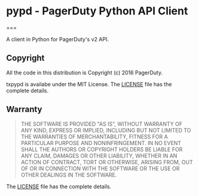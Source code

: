 # pypd - PagerDuty Python API Client
===

A client in Python for PagerDuty's v2 API.


## Copyright
All the code in this distribution is Copyright (c) 2016 PagerDuty.


txpypd is availabe under the MIT License. The [LICENSE](LICENSE) file has 
the complete details.


## Warranty
> THE SOFTWARE IS PROVIDED "AS IS", WITHOUT WARRANTY OF ANY KIND, EXPRESS OR
> IMPLIED, INCLUDING BUT NOT LIMITED TO THE WARRANTIES OF MERCHANTABILITY,
> FITNESS FOR A PARTICULAR PURPOSE AND NONINFRINGEMENT. IN NO EVENT SHALL THE
> AUTHORS OR COPYRIGHT HOLDERS BE LIABLE FOR ANY CLAIM, DAMAGES OR OTHER
> LIABILITY, WHETHER IN AN ACTION OF CONTRACT, TORT OR OTHERWISE, ARISING FROM,
> OUT OF OR IN CONNECTION WITH THE SOFTWARE OR THE USE OR OTHER DEALINGS IN
> THE SOFTWARE.

The [LICENSE](LICENSE) file has the complete details.
